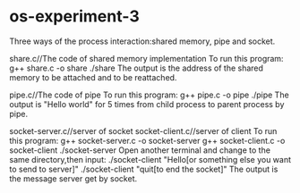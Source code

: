 # os-experiment-3
Three ways of the process interaction:shared memory, pipe and socket.

share.c//The code of shared memory implementation
To run this program: 
g++ share.c -o share
./share
The output is the address of the shared memory to be attached and to be reattached.

pipe.c//The code of pipe
To run this program: 
g++ pipe.c -o pipe
./pipe
The output is "Hello world" for 5 times from child process to parent process by pipe.

socket-server.c//server of socket
socket-client.c//server of client
To run this program: 
g++ socket-server.c -o socket-server
g++ socket-client.c -o socket-client
./socket-server
Open another terminal and change to the same directory,then input:
./socket-client "Hello[or something else you want to send to server]"
./socket-client "quit[to end the socket]"
The output is the message server get by socket.

